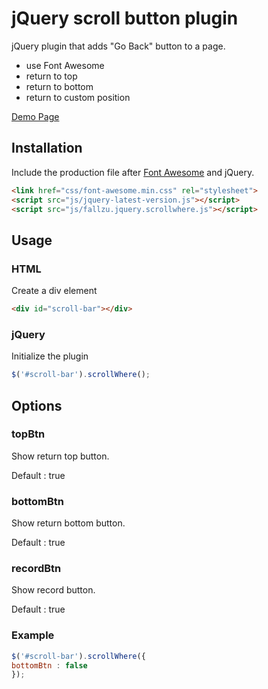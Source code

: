 jQuery scroll button plugin
===========================

jQuery plugin that adds "Go Back" button to a page.

* use Font Awesome
* return to top
* return to bottom
* return to custom position

[Demo Page](http://blog.johnsonlu.org)

## Installation

Include the production file after [Font Awesome](http://fortawesome.github.io/Font-Awesome/) and jQuery.

```html
<link href="css/font-awesome.min.css" rel="stylesheet">
<script src="js/jquery-latest-version.js"></script>
<script src="js/fallzu.jquery.scrollwhere.js"></script>
```

## Usage

### HTML

Create a div element

```html
<div id="scroll-bar"></div>
```

### jQuery

Initialize the plugin

```javascript
$('#scroll-bar').scrollWhere();
```

## Options

### topBtn

Show return top button.

Default : true

### bottomBtn

Show return bottom button.

Default : true

### recordBtn

Show record button.

Default : true

### Example
```javascript
$('#scroll-bar').scrollWhere({
bottomBtn : false
});
```
